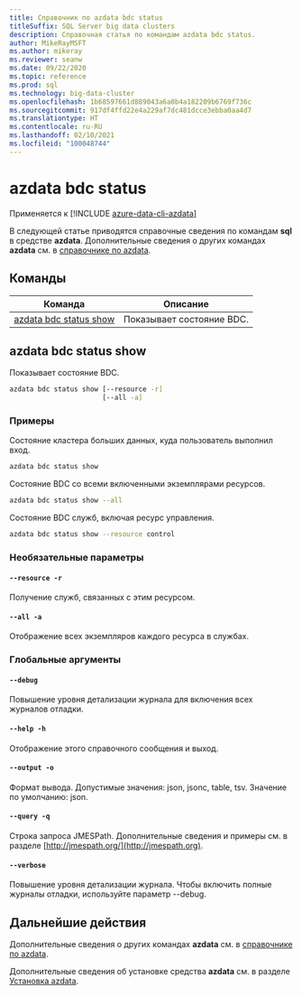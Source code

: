 ```yaml
---
title: Справочник по azdata bdc status
titleSuffix: SQL Server big data clusters
description: Справочная статья по командам azdata bdc status.
author: MikeRayMSFT
ms.author: mikeray
ms.reviewer: seanw
ms.date: 09/22/2020
ms.topic: reference
ms.prod: sql
ms.technology: big-data-cluster
ms.openlocfilehash: 1b68597661d889043a6a0b4a182209b6769f736c
ms.sourcegitcommit: 917df4ffd22e4a229af7dc481dcce3ebba0aa4d7
ms.translationtype: HT
ms.contentlocale: ru-RU
ms.lasthandoff: 02/10/2021
ms.locfileid: "100048744"
---
```

# <a name="azdata-bdc-status"></a>azdata bdc status

Применяется к [!INCLUDE [azure-data-cli-azdata](../../includes/azure-data-cli-azdata.md)]

В следующей статье приводятся справочные сведения по командам **sql** в средстве **azdata**. Дополнительные сведения о других командах **azdata** см. в [справочнике по azdata](reference-azdata.md).

## <a name="commands"></a>Команды

|Команда|Описание|
| --- | --- |
[azdata bdc status show](#azdata-bdc-status-show) | Показывает состояние BDC.
## <a name="azdata-bdc-status-show"></a>azdata bdc status show
Показывает состояние BDC.
```bash
azdata bdc status show [--resource -r] 
                       [--all -a]
```
### <a name="examples"></a>Примеры
Состояние кластера больших данных, куда пользователь выполнил вход.
```bash
azdata bdc status show
```
Состояние BDC со всеми включенными экземплярами ресурсов.
```bash
azdata bdc status show --all
```
Состояние BDC служб, включая ресурс управления.
```bash
azdata bdc status show --resource control
```
### <a name="optional-parameters"></a>Необязательные параметры
#### `--resource -r`
Получение служб, связанных с этим ресурсом.
#### `--all -a`
Отображение всех экземпляров каждого ресурса в службах.
### <a name="global-arguments"></a>Глобальные аргументы
#### `--debug`
Повышение уровня детализации журнала для включения всех журналов отладки.
#### `--help -h`
Отображение этого справочного сообщения и выход.
#### `--output -o`
Формат вывода.  Допустимые значения: json, jsonc, table, tsv.  Значение по умолчанию: json.
#### `--query -q`
Строка запроса JMESPath. Дополнительные сведения и примеры см. в разделе [http://jmespath.org/](http://jmespath.org).
#### `--verbose`
Повышение уровня детализации журнала. Чтобы включить полные журналы отладки, используйте параметр --debug.

## <a name="next-steps"></a>Дальнейшие действия

Дополнительные сведения о других командах **azdata** см. в [справочнике по azdata](reference-azdata.md). 

Дополнительные сведения об установке средства **azdata** см. в разделе [Установка azdata](..\install\deploy-install-azdata.md).

